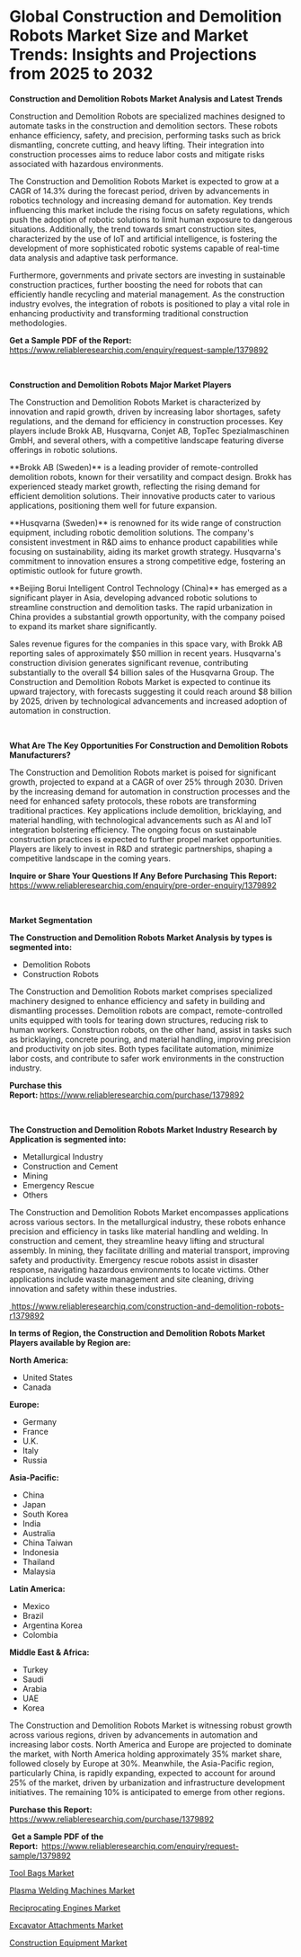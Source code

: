 <p><h1>Global Construction and Demolition Robots Market Size and Market Trends: Insights and Projections from 2025 to 2032</h1></p><p><strong>Construction and Demolition Robots Market Analysis and Latest Trends</strong></p>
<p><p>Construction and Demolition Robots are specialized machines designed to automate tasks in the construction and demolition sectors. These robots enhance efficiency, safety, and precision, performing tasks such as brick dismantling, concrete cutting, and heavy lifting. Their integration into construction processes aims to reduce labor costs and mitigate risks associated with hazardous environments.</p><p>The Construction and Demolition Robots Market is expected to grow at a CAGR of 14.3% during the forecast period, driven by advancements in robotics technology and increasing demand for automation. Key trends influencing this market include the rising focus on safety regulations, which push the adoption of robotic solutions to limit human exposure to dangerous situations. Additionally, the trend towards smart construction sites, characterized by the use of IoT and artificial intelligence, is fostering the development of more sophisticated robotic systems capable of real-time data analysis and adaptive task performance.</p><p>Furthermore, governments and private sectors are investing in sustainable construction practices, further boosting the need for robots that can efficiently handle recycling and material management. As the construction industry evolves, the integration of robots is positioned to play a vital role in enhancing productivity and transforming traditional construction methodologies.</p></p>
<p><strong>Get a Sample PDF of the Report:&nbsp;</strong> <a href="https://www.reliableresearchiq.com/enquiry/request-sample/1379892?utm_campaign=104&utm_medium=2&utm_source=Github&utm_content=ia&utm_term=16022025&utm_id=construction-and-demolition-robots">https://www.reliableresearchiq.com/enquiry/request-sample/1379892</a></p>
<p>&nbsp;</p>
<p><strong>Construction and Demolition Robots Major Market Players</strong></p>
<p><p>The Construction and Demolition Robots Market is characterized by innovation and rapid growth, driven by increasing labor shortages, safety regulations, and the demand for efficiency in construction processes. Key players include Brokk AB, Husqvarna, Conjet AB, TopTec Spezialmaschinen GmbH, and several others, with a competitive landscape featuring diverse offerings in robotic solutions.</p><p>**Brokk AB (Sweden)** is a leading provider of remote-controlled demolition robots, known for their versatility and compact design. Brokk has experienced steady market growth, reflecting the rising demand for efficient demolition solutions. Their innovative products cater to various applications, positioning them well for future expansion.</p><p>**Husqvarna (Sweden)** is renowned for its wide range of construction equipment, including robotic demolition solutions. The company's consistent investment in R&D aims to enhance product capabilities while focusing on sustainability, aiding its market growth strategy. Husqvarna's commitment to innovation ensures a strong competitive edge, fostering an optimistic outlook for future growth.</p><p>**Beijing Borui Intelligent Control Technology (China)** has emerged as a significant player in Asia, developing advanced robotic solutions to streamline construction and demolition tasks. The rapid urbanization in China provides a substantial growth opportunity, with the company poised to expand its market share significantly.</p><p>Sales revenue figures for the companies in this space vary, with Brokk AB reporting sales of approximately $50 million in recent years. Husqvarna's construction division generates significant revenue, contributing substantially to the overall $4 billion sales of the Husqvarna Group. The Construction and Demolition Robots Market is expected to continue its upward trajectory, with forecasts suggesting it could reach around $8 billion by 2025, driven by technological advancements and increased adoption of automation in construction.</p></p>
<p>&nbsp;</p>
<p><strong>What Are The Key Opportunities For Construction and Demolition Robots Manufacturers?</strong></p>
<p><p>The Construction and Demolition Robots market is poised for significant growth, projected to expand at a CAGR of over 25% through 2030. Driven by the increasing demand for automation in construction processes and the need for enhanced safety protocols, these robots are transforming traditional practices. Key applications include demolition, bricklaying, and material handling, with technological advancements such as AI and IoT integration bolstering efficiency. The ongoing focus on sustainable construction practices is expected to further propel market opportunities. Players are likely to invest in R&D and strategic partnerships, shaping a competitive landscape in the coming years.</p></p>
<p><strong>Inquire or Share Your Questions If Any Before Purchasing This Report:</strong> <a href="https://www.reliableresearchiq.com/enquiry/pre-order-enquiry/1379892?utm_campaign=104&utm_medium=2&utm_source=Github&utm_content=ia&utm_term=16022025&utm_id=construction-and-demolition-robots">https://www.reliableresearchiq.com/enquiry/pre-order-enquiry/1379892</a></p>
<p>&nbsp;</p>
<p><strong>Market Segmentation</strong></p>
<p><strong>The Construction and Demolition Robots Market Analysis by types is segmented into:</strong></p>
<p><ul><li>Demolition Robots</li><li>Construction Robots</li></ul></p>
<p><p>The Construction and Demolition Robots market comprises specialized machinery designed to enhance efficiency and safety in building and dismantling processes. Demolition robots are compact, remote-controlled units equipped with tools for tearing down structures, reducing risk to human workers. Construction robots, on the other hand, assist in tasks such as bricklaying, concrete pouring, and material handling, improving precision and productivity on job sites. Both types facilitate automation, minimize labor costs, and contribute to safer work environments in the construction industry.</p></p>
<p><strong>Purchase this Report:&nbsp;</strong><a href="https://www.reliableresearchiq.com/purchase/1379892?utm_campaign=104&utm_medium=2&utm_source=Github&utm_content=ia&utm_term=16022025&utm_id=construction-and-demolition-robots">https://www.reliableresearchiq.com/purchase/1379892</a></p>
<p>&nbsp;</p>
<p><strong>The Construction and Demolition Robots Market Industry Research by Application is segmented into:</strong></p>
<p><ul><li>Metallurgical Industry</li><li>Construction and Cement</li><li>Mining</li><li>Emergency Rescue</li><li>Others</li></ul></p>
<p><p>The Construction and Demolition Robots Market encompasses applications across various sectors. In the metallurgical industry, these robots enhance precision and efficiency in tasks like material handling and welding. In construction and cement, they streamline heavy lifting and structural assembly. In mining, they facilitate drilling and material transport, improving safety and productivity. Emergency rescue robots assist in disaster response, navigating hazardous environments to locate victims. Other applications include waste management and site cleaning, driving innovation and safety within these industries.</p></p>
<p><a href="https://www.reliableresearchiq.com/construction-and-demolition-robots-r1379892?utm_campaign=104&utm_medium=2&utm_source=Github&utm_content=ia&utm_term=16022025&utm_id=construction-and-demolition-robots">&nbsp;https://www.reliableresearchiq.com/construction-and-demolition-robots-r1379892</a></p>
<p><strong>In terms of Region, the Construction and Demolition Robots Market Players available by Region are:</strong></p>
<p>
    <p> <strong> North America: </strong>
        <ul>
            <li>United States</li>
            <li>Canada</li>
        </ul>
        </p> 
    <p> <strong> Europe: </strong>
        <ul>
            <li>Germany</li>
            <li>France</li>
            <li>U.K.</li>
            <li>Italy</li>
            <li>Russia</li>
        </ul>
        </p> 
    <p> <strong> Asia-Pacific: </strong>
        <ul>
            <li>China</li>
            <li>Japan</li>
            <li>South Korea</li>
            <li>India</li>
            <li>Australia</li>
            <li>China Taiwan</li>
            <li>Indonesia</li>
            <li>Thailand</li>
            <li>Malaysia</li>
        </ul>
        </p> 
    <p> <strong> Latin America: </strong>
        <ul>
            <li>Mexico</li>
            <li>Brazil</li>
            <li>Argentina Korea</li>
            <li>Colombia</li>
        </ul>
        </p> 
    <p> <strong> Middle East & Africa: </strong>
        <ul>
            <li>Turkey</li>
            <li>Saudi</li>
            <li>Arabia</li>
            <li>UAE</li>
            <li>Korea</li>
        </ul>
    </p>
    </p>
<p><p>The Construction and Demolition Robots Market is witnessing robust growth across various regions, driven by advancements in automation and increasing labor costs. North America and Europe are projected to dominate the market, with North America holding approximately 35% market share, followed closely by Europe at 30%. Meanwhile, the Asia-Pacific region, particularly China, is rapidly expanding, expected to account for around 25% of the market, driven by urbanization and infrastructure development initiatives. The remaining 10% is anticipated to emerge from other regions.</p></p>
<p><strong>Purchase this Report: </strong><a href="https://www.reliableresearchiq.com/purchase/1379892?utm_campaign=104&utm_medium=2&utm_source=Github&utm_content=ia&utm_term=16022025&utm_id=construction-and-demolition-robots">https://www.reliableresearchiq.com/purchase/1379892</a></p>
<p>&nbsp;<strong>Get a Sample PDF of the Report:&nbsp;&nbsp;</strong><a href="https://www.reliableresearchiq.com/enquiry/request-sample/1379892?utm_campaign=104&utm_medium=2&utm_source=Github&utm_content=ia&utm_term=16022025&utm_id=construction-and-demolition-robots">https://www.reliableresearchiq.com/enquiry/request-sample/1379892</a></p>
<p><strong></strong></p>
<p><p><a href="https://github.com/bezdanteniz/Market-Research-Report-List-1/blob/main/tool-bags-market.md?utm_campaign=104&utm_medium=2&utm_source=Github&utm_content=ia&utm_term=16022025&utm_id=construction-and-demolition-robots">Tool Bags Market</a></p><p><a href="https://github.com/awalinfucci/Market-Research-Report-List-1/blob/main/plasma-welding-machines-market.md?utm_campaign=104&utm_medium=2&utm_source=Github&utm_content=ia&utm_term=16022025&utm_id=construction-and-demolition-robots">Plasma Welding Machines Market</a></p><p><a href="https://github.com/iceknahomi/Market-Research-Report-List-1/blob/main/reciprocating-engines-market.md?utm_campaign=104&utm_medium=2&utm_source=Github&utm_content=ia&utm_term=16022025&utm_id=construction-and-demolition-robots">Reciprocating Engines Market</a></p><p><a href="https://github.com/jolinolooman/Market-Research-Report-List-1/blob/main/excavator-attachments-market.md?utm_campaign=104&utm_medium=2&utm_source=Github&utm_content=ia&utm_term=16022025&utm_id=construction-and-demolition-robots">Excavator Attachments Market</a></p><p><a href="https://github.com/sissalgamd/Market-Research-Report-List-1/blob/main/construction-equipment-market.md?utm_campaign=104&utm_medium=2&utm_source=Github&utm_content=ia&utm_term=16022025&utm_id=construction-and-demolition-robots">Construction Equipment Market</a></p></p>